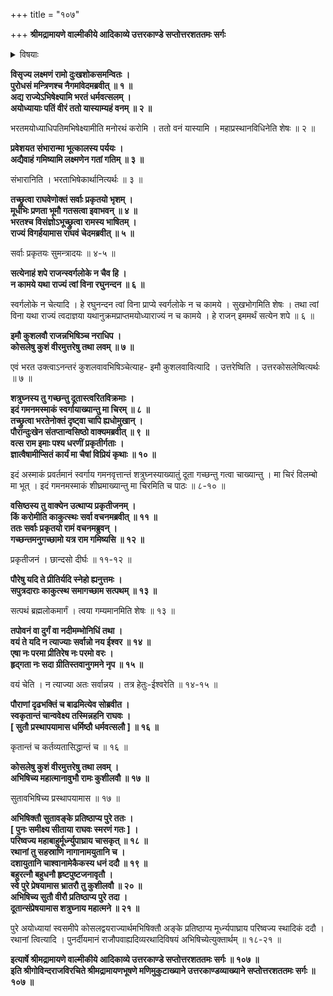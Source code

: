 +++
title = "१०७"

+++
**श्रीमद्रामायणे वाल्मीकीये आदिकाव्ये उत्तरकाण्डे सप्तोत्तरशततमः सर्गः**


<details><summary>विषयाः</summary>

परिषदो मध्ये  
ऽद्य भरतं राज्ये भिषिच्याहं वनं गच्छामीति  
श्री-राम-वचनम् ॥ १ ॥  
तच्-छ्रवणेन भरतेन  
राज्य-गर्हण-पूर्वकं  
"कोशलेषु कुशं उत्तर-कोसलेषु लवम् अभिषिच्यताम्"  
इति कथनम् ॥ २ ॥  
ततो वसिष्ठ-वचनात् तथा-कुश-लवयोर् अभिषेकः ॥ ३ ॥  
ततः शत्रुघ्नं प्रति श्री-रामेण दूत-प्रेषणम् ॥ ४ ॥
</details>


**विसृज्य लक्ष्मणं रामो दुःखशोकसमन्वितः ।  
पुरोधसं मन्त्रिणश्च नैगमांवेदमब्रवीत् ॥ १ ॥  
अद्य राज्येऽभिषेक्ष्यामि भरतं धर्मवत्सलम् ।  
अयोध्यायाः पतिं वीरं ततो यास्याम्यहं वनम् ॥ २ ॥**

भरतमयोध्याधिपतिमभिषेक्ष्यामीति मनोरथं करोमि । ततो वनं यास्यामि । महाप्रस्थानविधिनेति शेषः ॥ २ ॥

**प्रवेशयत संभारान्मा भूत्कालस्य पर्ययः ।  
अद्यैवाहं गमिष्यामि लक्ष्मणेन गतां गतिम् ॥ ३ ॥**

संभारानिति । भरताभिषेकार्थानित्यर्थः ॥ ३ ॥

**तच्छ्रुत्वा राघवेणोक्तं सर्वाः प्रकृतयो भृशम् ।  
मूर्धभिः प्रणता भूमौ गतसत्वा इवाभवन् ॥ ४ ॥  
भरतश्च विसंज्ञोऽभूच्छ्रुत्वा रामस्य भाषितम् ।  
राज्यं विगर्हयामास राघवं चेदमब्रवीत् ॥ ५ ॥**

सर्वाः प्रकृतयः सुमन्त्रादयः ॥ ४-५ ॥

**सत्येनाहं शपे राजन्स्वर्गलोके न चैव हि ।  
न कामये यथा राज्यं त्वां विना रघुनन्दन ॥ ६ ॥**

स्वर्गलोके न चेत्यादि । हे रघुनन्दन त्वां विना प्राप्ये स्वर्गलोके न च कामये । सुखभोगमिति शेषः । तथा त्वां विना यथा राज्यं त्वदाज्ञया यथानुक्रमप्राप्तमयोध्याराज्यं न च कामये । हे राजन् इममर्थं सत्येन शपे ॥ ६ ॥

**इमौ कुशलवौ राजन्नभिषिञ्च नराधिप ।  
कोसलेषु कुशं वीरमुत्तरेषु तथा लवम् ॥ ७ ॥**

एवं भरत उक्त्वाऽनन्तरं कुशलवावभिषिञ्चेत्याह- इमौ कुशलवावित्यादि । उत्तरेष्विति । उत्तरकोसलेष्वित्यर्थः ॥ ७ ॥

**शत्रुघ्नस्य तु गच्छन्तु दूतास्त्वरितविक्रमाः ।  
इदं गमनमस्माकं स्वर्गायाख्यान्तु मा चिरम् ॥ ८ ॥  
तच्छ्रुत्वा भरतेनोक्तं दृष्ट्वा चापि ह्यधोमुखान् ।  
पौरान्दुःखेन संतप्तान्वसिष्ठो वाक्यमब्रवीत् ॥ ९ ॥  
वत्स राम इमाः पश्य धरणीं प्रकृतीर्गताः ।  
ज्ञात्वैषामीप्सितं कार्यं मा चैषां विप्रियं कृथाः ॥ १० ॥**

इदं अस्माकं प्रवर्तमानं स्वर्गाय गमनवृत्तान्तं शत्रुघ्नस्याख्यातुं दूता गच्छन्तु गत्वा चाख्यान्तु । मा चिरं विलम्बो मा भूत् । इदं गमनमस्माकं शीघ्रमाख्यान्तु मा चिरमिति च पाठः ॥ ८-१० ॥

**वसिष्ठस्य तु वाक्येन उत्थाप्य प्रकृतीजनम् ।  
किं करोमीति काकुत्स्थः सर्वा वचनमब्रवीत् ॥ ११ ॥  
ततः सर्वाः प्रकृतयो रामं वचनमब्रुवन् ।  
गच्छन्तमनुगच्छामो यत्र राम गमिष्यसि ॥ १२ ॥**

प्रकृतीजनं । छान्दसो दीर्घः ॥ ११-१२ ॥

**पौरेषु यदि ते प्रीतिर्यदि स्नेहो ह्यनुत्तमः ।  
सपुत्रदाराः काकुत्स्थ समागच्छाम सत्पथम् ॥ १३ ॥**

सत्पथं ब्रह्मलोकमार्गं । त्वया गम्यमानमिति शेषः ॥ १३ ॥

**तपोवनं वा दुर्गं वा नदीमम्भोनिधिं तथा ।  
वयं ते यदि न त्याज्याः सर्वान्नो नय ईश्वर ॥ १४ ॥  
एषा नः परमा प्रीतिरेष नः परमो वरः ।  
हृद्गता नः सदा ग्रीतिस्तवानुगमने नृप ॥ १५ ॥**

वयं चेति । न त्याज्या अतः सर्वान्नय । तत्र हेतुः-ईश्वरेति ॥ १४-१५ ॥

**पौराणां दृढभक्तिं च बाढमित्येव सोब्रवीत ।  
स्वकृतान्तं चान्ववेक्ष्य तस्मिन्नहनि राघवः ।  
\[ सुतौ प्रस्थापयामास धर्मिष्ठौ धर्मवत्सलौ \] ॥ १६ ॥**

कृतान्तं च कर्तव्यतासिद्धान्तं च ॥ १६ ॥

**कोसलेषु कुशं वीरमुत्तरेषु तथा लवम् ।  
अभिषिच्य महात्मानावुभौ रामः कुशीलवौ ॥ १७ ॥**

सुतावभिषिच्य प्रस्थापयामास ॥ १७ ॥

**अभिषिक्तौ सुतावङ्के प्रतिष्ठाप्य पुरे ततः ।  
\[ पुनः समीक्ष्य सीताया राघवः स्मरणं गतः \] ।  
परिष्वज्य महाबाहुर्मूर्ध्न्युपाघ्राय चासकृत् ॥ १८ ॥  
रथानां तु सहस्राणि नागानामयुतानि च ।  
दशायुतानि चाश्वानामेकैकस्य धनं ददौ ॥ १९ ॥  
बहुरत्नौ बहुधनौ हृष्टपुष्टजनावृतौ ।  
स्वे पुरे प्रेषयामास भ्रातरौ तु कुशीलवौ ॥ २० ॥  
अभिषिच्य सुतौ वीरौ प्रतिष्ठाप्य पुरे तदा ।  
दूतान्संप्रेषयामास शत्रुघ्नाय महात्मने ॥ २१ ॥**

पुरे अयोध्यायां स्वसमीपे कोसलद्वयराज्यार्थमभिषिक्तौ अङ्के प्रतिष्ठाप्य मूर्ध्न्यपाघ्राय परिष्वज्य स्थादिकं ददौ । रथानां त्वित्यादि । पुनर्दीयमानं राजौपवाह्यदिव्यरथादिविषयं अभिषिच्येत्युक्तार्थम् ॥ १८-२१ ॥

**इत्यार्षे श्रीमद्रामायणे वाल्मीकीये आदिकाव्ये उत्तरकाण्डे सप्तोत्तरशततमः सर्गः ॥ १०७ ॥  
इति श्रीगोविन्दराजविरचिते श्रीमद्रामायणभूषणे मणिमुकुटाख्याने उत्तरकाण्डव्याख्याने सप्तोत्तरशततमः सर्गः ॥ १०७ ॥**

